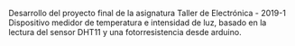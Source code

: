 Desarrollo del proyecto final de la asignatura Taller de Electrónica - 2019-1
Dispositivo medidor de temperatura e intensidad de luz, basado en la lectura del sensor DHT11 y una fotorresistencia desde arduino.

